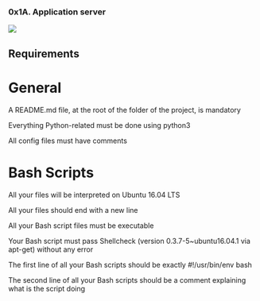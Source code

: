 ### 0x1A. Application server
![](https://s3.amazonaws.com/alx-intranet.hbtn.io/uploads/medias/2018/9/c7d1ed0a2e10d1b4e9b3.jpg?X-Amz-Algorithm=AWS4-HMAC-SHA256&X-Amz-Credential=AKIARDDGGGOUSBVO6H7D%2F20240627%2Fus-east-1%2Fs3%2Faws4_request&X-Amz-Date=20240627T092141Z&X-Amz-Expires=86400&X-Amz-SignedHeaders=host&X-Amz-Signature=e37a53e9ae3ae0efded969a123ad0d298cd5395a36faf4c819fe1f6e03cf3d06)
## Requirements
# General
A README.md file, at the root of the folder of the project, is mandatory

Everything Python-related must be done using python3

All config files must have comments
# Bash Scripts

All your files will be interpreted on Ubuntu 16.04 LTS

All your files should end with a new line

All your Bash script files must be executable

Your Bash script must pass Shellcheck (version 0.3.7-5~ubuntu16.04.1 via apt-get) without any error

The first line of all your Bash scripts should be exactly #!/usr/bin/env bash

The second line of all your Bash scripts should be a comment explaining what is the script doing
